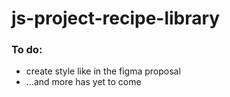 # js-project-recipe-library


<h3>To do:</h3>
<ul>
<li>create style like in the figma proposal</li>
<li>...and more has yet to come</li>
</ul>